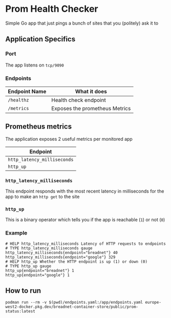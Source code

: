 # Prom Health Checker

Simple Go app that just pings a bunch of sites that you (politely) ask it to

## Application Specifics

### Port

The app listens on `tcp/9090`

### Endpoints

| Endpoint Name | What it does                   |
|---------------|--------------------------------|
| `/healthz`    | Health check endpoint          |
| `/metrics`    | Exposes the prometheus Metrics |


## Prometheus metrics

The application exposes 2 useful metrics per monitored app

| Endpoint                    | 
|-----------------------------|
| `http_latency_milliseconds` |
| `http_up`                   |

### `http_latency_milliseconds`

This endpoint responds with the most recent latency in milliseconds for the app to make an `http get` to the site

### `http_up`

This is a binary operator which tells you if the app is reachable (`1`) or not (`0`)

### Example

```text
# HELP http_latency_milliseconds Latency of HTTP requests to endpoints
# TYPE http_latency_milliseconds gauge
http_latency_milliseconds{endpoint="breadnet"} 40
http_latency_milliseconds{endpoint="google"} 329
# HELP http_up Whether the HTTP endpoint is up (1) or down (0)
# TYPE http_up gauge
http_up{endpoint="breadnet"} 1
http_up{endpoint="google"} 1
```

## How to run

```shell
podman run --rm -v $(pwd)/endpoints.yaml:/app/endpoints.yaml europe-west2-docker.pkg.dev/breadnet-container-store/public/prom-status:latest
```
